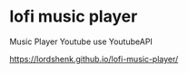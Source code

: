 # lofi music player

Music Player Youtube use YoutubeAPI

https://lordshenk.github.io/lofi-music-player/
